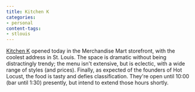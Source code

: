 ```yaml
---
title: Kitchen K
categories:
- personal
content-tags:
- stlouis
---
```


[Kitchen K][1] opened today in the Merchandise Mart storefront, with the coolest address in St. Louis.  The space is dramatic without being distractingly trendy; the menu isn't extensive, but is eclectic, with a wide range of styles (and prices).  Finally, as expected of the founders of Hot Locust, the food is tasty and defies classification.  They're open until 10:00 (bar until 1:30) presently, but intend to extend those hours shortly.

   [1]: http://www.kitchen-k.com/

